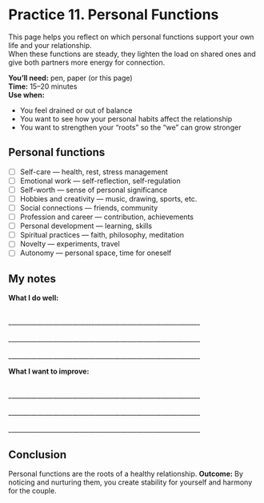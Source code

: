 # Practice 11. Personal Functions

This page helps you reflect on which personal functions support your own life and your relationship.<br/>
When these functions are steady, they lighten the load on shared ones and give both partners more energy for connection.

**You’ll need:** pen, paper (or this page)<br/>
**Time:** 15–20 minutes<br/>
**Use when:**

- You feel drained or out of balance
- You want to see how your personal habits affect the relationship
- You want to strengthen your “roots” so the “we” can grow stronger

## Personal functions

- ☐ Self-care — health, rest, stress management
- ☐ Emotional work — self-reflection, self-regulation
- ☐ Self-worth — sense of personal significance
- ☐ Hobbies and creativity — music, drawing, sports, etc.
- ☐ Social connections — friends, community
- ☐ Profession and career — contribution, achievements
- ☐ Personal development — learning, skills
- ☐ Spiritual practices — faith, philosophy, meditation
- ☐ Novelty — experiments, travel
- ☐ Autonomy — personal space, time for oneself

## My notes

**What I do well:**

<br/>
____________________________________________________________
<br/><br/>
____________________________________________________________
<br/><br/>
____________________________________________________________

**What I want to improve:**

<br/>
____________________________________________________________
<br/><br/>
____________________________________________________________
<br/><br/>
____________________________________________________________

## Conclusion

Personal functions are the roots of a healthy relationship.
**Outcome:** By noticing and nurturing them, you create stability for yourself and harmony for the couple.
